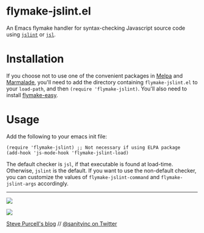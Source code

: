 flymake-jslint.el
=================

An Emacs flymake handler for syntax-checking Javascript source code
using [`jslint`](http://jslint.com/) or [`jsl`](http://javascriptlint.com/).

Installation
=============

If you choose not to use one of the convenient packages in
[Melpa][melpa] and [Marmalade][marmalade], you'll need to add the
directory containing `flymake-jslint.el` to your `load-path`, and then
`(require 'flymake-jslint)`. You'll also need to install
[flymake-easy](https://github.com/purcell/flymake-easy).

Usage
=====

Add the following to your emacs init file:

    (require 'flymake-jslint) ;; Not necessary if using ELPA package
    (add-hook 'js-mode-hook 'flymake-jslint-load)

The default checker is `jsl`, if that executable is
found at load-time. Otherwise, `jslint` is the default. If you want
to use the non-default checker, you can customize the values of
`flymake-jslint-command` and `flymake-jslint-args` accordingly.

[marmalade]: http://marmalade-repo.org
[melpa]: http://melpa.milkbox.net

<hr>

[![](http://api.coderwall.com/purcell/endorsecount.png)](http://coderwall.com/purcell)

[![](http://www.linkedin.com/img/webpromo/btn_liprofile_blue_80x15.png)](http://uk.linkedin.com/in/stevepurcell)

[Steve Purcell's blog](http://www.sanityinc.com/) // [@sanityinc on Twitter](https://twitter.com/sanityinc)

